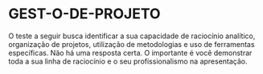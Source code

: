 # GEST-O-DE-PROJETO
O teste a seguir busca identificar a sua capacidade de raciocínio analítico, organização de projetos, utilização de metodologias e uso de ferramentas específicas. Não há uma resposta certa. O importante é você demonstrar toda a sua linha de raciocínio e o seu profissionalismo na apresentação. 
